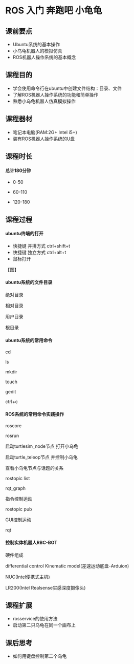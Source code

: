 # ROS 入门 奔跑吧 小龟龟

## 课前要点

* Ubuntu系统的基本操作
* 小乌龟机器人的模拟仿真
* ROS机器人操作系统的基本概念

## 课程目的

* 学会使用命令行在ubuntu中创建文件结构：目录、文件
* 了解ROS机器人操作系统的功能和简单操作
* 熟悉小乌龟机器人仿真模拟操作

## 课程器材

* 笔记本电脑\(RAM:2G+ Intel i5+\)
* 装有ROS机器人操作系统的U盘

## 课程时长

#### **总计180分钟**

* 0-50

* 60-110

* 120-180

## 课程过程

#### ubuntu终端的打开

* 快捷键 并排方式 ctrl+shift+t
* 快捷键 独立方式 ctrl+alt+t
* 鼠标打开

【图】

#### ubuntu系统的文件目录

绝对目录

相对目录

用户目录

根目录

#### ubuntu系统的常用命令

cd

ls

mkdir

touch

gedit

ctrl+c

#### ROS系统的常用命令实践操作

roscore

rosrun

启动turtlesim\_node节点 打开小乌龟

启动turtle\_teleop节点 并控制小乌龟

查看小乌龟节点与话题的关系

rostopic list

rqt\_graph

指令控制运动

rostopic pub

GUI控制运动

rqt

#### 控制实体机器人RBC-BOT

硬件组成

differential control Kinematic model\(差速运动底盘-Arduion\)

NUC\(Intel便携式主机\)

LR200\(Intel Realsense实感深度摄像头\)

## 课程扩展

* rosservice的使用方法
* 启动第二只乌龟在同一个画布上

## 课后思考

* 如何用键盘控制第二个乌龟



